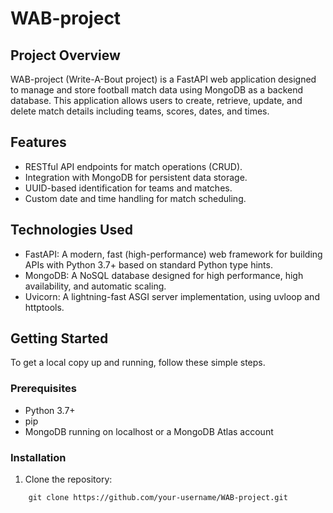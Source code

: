 # WAB-project

## Project Overview

WAB-project (Write-A-Bout project) is a FastAPI web application designed to manage and store football match data using MongoDB as a backend database. This application allows users to create, retrieve, update, and delete match details including teams, scores, dates, and times.

## Features

- RESTful API endpoints for match operations (CRUD).
- Integration with MongoDB for persistent data storage.
- UUID-based identification for teams and matches.
- Custom date and time handling for match scheduling.

## Technologies Used

- FastAPI: A modern, fast (high-performance) web framework for building APIs with Python 3.7+ based on standard Python type hints.
- MongoDB: A NoSQL database designed for high performance, high availability, and automatic scaling.
- Uvicorn: A lightning-fast ASGI server implementation, using uvloop and httptools.

## Getting Started

To get a local copy up and running, follow these simple steps.

### Prerequisites

- Python 3.7+
- pip
- MongoDB running on localhost or a MongoDB Atlas account

### Installation

1. Clone the repository:
```
    git clone https://github.com/your-username/WAB-project.git
```
